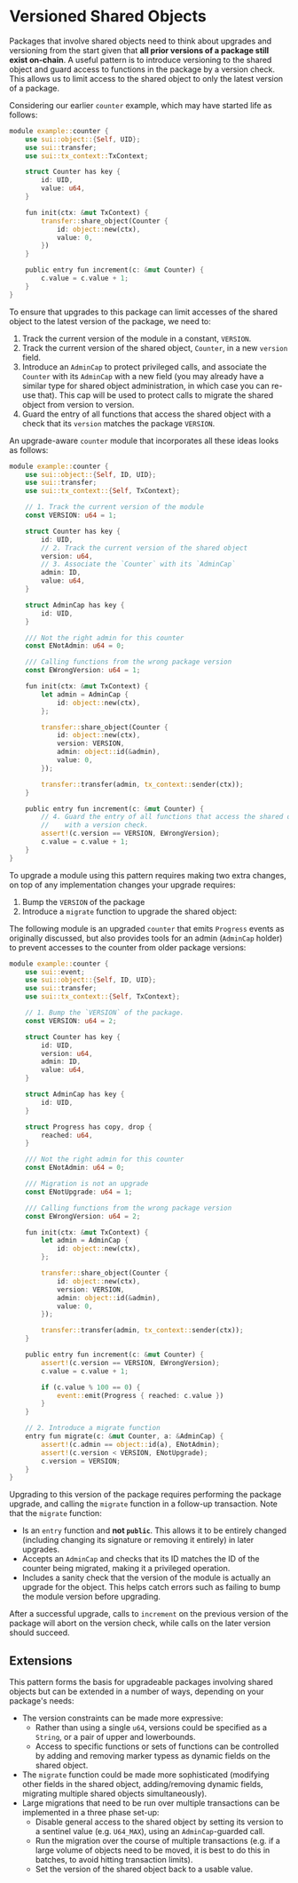 # Versioned Shared Objects

Packages that involve shared objects need to think about upgrades and
versioning from the start given that **all prior versions of a package
still exist on-chain**.  A useful pattern is to introduce versioning
to the shared object and guard access to functions in the package by a
version check. This allows us to limit access to the shared object to
only the latest version of a package.

Considering our earlier `counter` example, which may have started life
as follows:

```rust
module example::counter {
    use sui::object::{Self, UID};
    use sui::transfer;
    use sui::tx_context::TxContext;

    struct Counter has key {
        id: UID,
        value: u64,
    }

    fun init(ctx: &mut TxContext) {
        transfer::share_object(Counter {
            id: object::new(ctx),
            value: 0,
        })
    }

    public entry fun increment(c: &mut Counter) {
        c.value = c.value + 1;
    }
}
```

To ensure that upgrades to this package can limit accesses of the
shared object to the latest version of the package, we need to:

1. Track the current version of the module in a constant, `VERSION`.
2. Track the current version of the shared object, `Counter`, in a new
   `version` field.
3. Introduce an `AdminCap` to protect privileged calls, and associate
   the `Counter` with its `AdminCap` with a new field (you may already
   have a similar type for shared object administration, in which case
   you can re-use that).  This cap will be used to protect calls to
   migrate the shared object from version to version.
4. Guard the entry of all functions that access the shared object with
   a check that its `version` matches the package `VERSION`.
  
An upgrade-aware `counter` module that incorporates all these ideas
looks as follows:

```rust
module example::counter {
    use sui::object::{Self, ID, UID};
    use sui::transfer;
    use sui::tx_context::{Self, TxContext};

    // 1. Track the current version of the module 
    const VERSION: u64 = 1;

    struct Counter has key {
        id: UID,
        // 2. Track the current version of the shared object
        version: u64,
        // 3. Associate the `Counter` with its `AdminCap`
        admin: ID,
        value: u64,
    }

    struct AdminCap has key {
        id: UID,
    }

    /// Not the right admin for this counter
    const ENotAdmin: u64 = 0;

    /// Calling functions from the wrong package version
    const EWrongVersion: u64 = 1;

    fun init(ctx: &mut TxContext) {
        let admin = AdminCap {
            id: object::new(ctx),
        };

        transfer::share_object(Counter {
            id: object::new(ctx),
            version: VERSION,
            admin: object::id(&admin),
            value: 0,
        });

        transfer::transfer(admin, tx_context::sender(ctx));
    }

    public entry fun increment(c: &mut Counter) {
        // 4. Guard the entry of all functions that access the shared object 
        //    with a version check.
        assert!(c.version == VERSION, EWrongVersion);
        c.value = c.value + 1;
    }
}
```

To upgrade a module using this pattern requires making two extra
changes, on top of any implementation changes your upgrade requires:

1. Bump the `VERSION` of the package
2. Introduce a `migrate` function to upgrade the shared object:

The following module is an upgraded `counter` that emits `Progress`
events as originally discussed, but also provides tools for an admin
(`AdminCap` holder) to prevent accesses to the counter from older
package versions:

```rust
module example::counter {
    use sui::event;
    use sui::object::{Self, ID, UID};
    use sui::transfer;
    use sui::tx_context::{Self, TxContext};

    // 1. Bump the `VERSION` of the package.
    const VERSION: u64 = 2;

    struct Counter has key {
        id: UID,
        version: u64,
        admin: ID,
        value: u64,
    }

    struct AdminCap has key {
        id: UID,
    }

    struct Progress has copy, drop {
        reached: u64,
    }

    /// Not the right admin for this counter
    const ENotAdmin: u64 = 0;

    /// Migration is not an upgrade
    const ENotUpgrade: u64 = 1;

    /// Calling functions from the wrong package version
    const EWrongVersion: u64 = 2;

    fun init(ctx: &mut TxContext) {
        let admin = AdminCap {
            id: object::new(ctx),
        };

        transfer::share_object(Counter {
            id: object::new(ctx),
            version: VERSION,
            admin: object::id(&admin),
            value: 0,
        });

        transfer::transfer(admin, tx_context::sender(ctx));
    }

    public entry fun increment(c: &mut Counter) {
        assert!(c.version == VERSION, EWrongVersion);
        c.value = c.value + 1;

        if (c.value % 100 == 0) {
            event::emit(Progress { reached: c.value })
        }
    }

    // 2. Introduce a migrate function
    entry fun migrate(c: &mut Counter, a: &AdminCap) {
        assert!(c.admin == object::id(a), ENotAdmin);
        assert!(c.version < VERSION, ENotUpgrade);
        c.version = VERSION;
    }
}
```

Upgrading to this version of the package requires performing the
package upgrade, and calling the `migrate` function in a follow-up
transaction.  Note that the `migrate` function:

- Is an `entry` function and **not `public`**.  This allows it to be
  entirely changed (including changing its signature or removing it
  entirely) in later upgrades.
- Accepts an `AdminCap` and checks that its ID matches the ID of the
  counter being migrated, making it a privileged operation.
- Includes a sanity check that the version of the module is actually
  an upgrade for the object.  This helps catch errors such as failing
  to bump the module version before upgrading.
  
After a successful upgrade, calls to `increment` on the previous
version of the package will abort on the version check, while calls on
the later version should succeed.

## Extensions

This pattern forms the basis for upgradeable packages involving shared
objects but can be extended in a number of ways, depending on your
package's needs:

- The version constraints can be made more expressive:
  - Rather than using a single `u64`, versions could be specified as a
    `String`, or a pair of upper and lowerbounds.
  - Access to specific functions or sets of functions can be
    controlled by adding and removing marker typess as dynamic fields
    on the shared object.
- The `migrate` function could be made more sophisticated (modifying
  other fields in the shared object, adding/removing dynamic fields,
  migrating multiple shared objects simultaneously).
- Large migrations that need to be run over multiple transactions can
  be implemented in a three phase set-up:
  - Disable general access to the shared object by setting its version
    to a sentinel value (e.g. `U64_MAX`), using an `AdminCap`-guarded
    call.
  - Run the migration over the course of multiple transactions
    (e.g. if a large volume of objects need to be moved, it is best to
    do this in batches, to avoid hitting transaction limits).
  - Set the version of the shared object back to a usable value.

